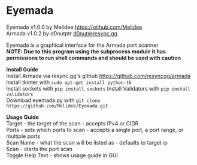 # Eyemada  
Eyemada v1.0.0 by Melidee <https://github.com/Melidee>  
Armada v1.0.2 by d0nutptr <d0nut@resync.gg>  

Eyemada is a graphical interface for the Armada port scanner  
**NOTE: Due to this program using the subprocess module it has permissions to run shell commands and should be used with caution**

**Install Guide**  
    Install Armada via resync.gg's github <https://github.com/resyncgg/armada>  
    Install tkinter with `sudo apt-get install python-tk`  
    Install sockets with `pip install sockets`
    Install Validators with `pip install validators`  
    Download eyemada.py with `git clone https://github.com/Melidee/Eyemada.git`  

**Usage Guide**  
    Target - the target of the scan - accepts IPv4 or CIDR  
    Ports - sets which ports to scan - accepts a single port, a port range, or multiple ports  
    Scan Name - what the scan will be listed as - defaults to target ip  
    Scan - starts the port scan  
    Toggle Help Text - shows usage guide in GUI  
